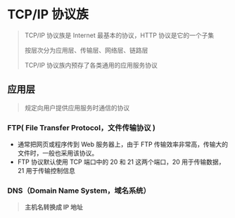 # TCP/IP 协议族

> TCP/IP 协议族是 Internet 最基本的协议，HTTP 协议是它的一个子集
>
> 按层次分为应用层、传输层、网络层、链路层
>
> TCP/IP 协议族内预存了各类通用的应用服务协议

## 应用层

> 规定向用户提供应用服务时通信的协议

### FTP( File Transfer Protocol，文件传输协议 )

-   通常把网页或程序传到 Web 服务器上，由于 FTP 传输效率非常高，传输大的文件时，一般也采用该协议。
-   FTP 协议默认使用 TCP 端口中的 20 和 21 这两个端口，20 用于传输数据，21 用于传输控制信息

### DNS（Domain Name System，域名系统）

> **主机名转换成 IP 地址**